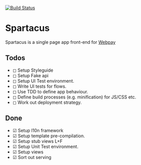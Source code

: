 [![Build Status](https://travis-ci.org/mozilla/spartacus.png?branch=master)](https://travis-ci.org/mozilla/spartacus)

# Spartacus

Spartacus is a single page app front-end for [Webpay](https://github.com/mozilla/webpay/)

## Todos

- ◻ Setup Styleguide
- ◻ Setup Fake api
- ◻ Setup UI Test environment.
- ◻ Write UI tests for flows.
- ◻ Use TDD to define app behaviour.
- ◻ Define build processes (e.g. minification) for JS/CSS etc.
- ◻ Work out deployment strategy.

## Done

- ☑ Setup l10n framework
- ☑ Setup template pre-compilation.
- ☑ Setup stub views L+F
- ☑ Setup Unit Test environment.
- ☑ Setup views
- ☑ Sort out serving
